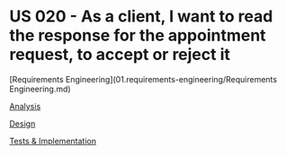 # US 020 - As a client, I want to read the response for the appointment request, to accept or reject it

[Requirements Engineering](01.requirements-engineering/Requirements Engineering.md)

[Analysis](02.analysis/Readme.md)

[Design](03.design/Readme.md)

[Tests & Implementation ](04.tests-and-implementation/Readme.md)
